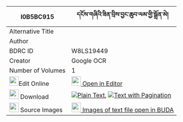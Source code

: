 |I0B5BC915|དངོས་གཞིའི་ཟིན་བྲིས་བྱང་ཆུབ་ལམ་གྱི་སྒྲོན་མེ། 
| --- | --- 
|Alternative Title |
|Author | 
|BDRC ID | W8LS19449
|Creator | Google OCR
|Number of Volumes| 1
|<img width="25" src="https://img.icons8.com/color/25/000000/edit-property.png">Edit Online| [<img width="25" src="https://avatars.githubusercontent.com/u/45091458?s=200&v=4"> Open in Editor](http://editor.openpecha.org/I0B5BC915)
|<img width="25" src="https://img.icons8.com/fluent/48/000000/download-2.png"/>  Download | [![](https://img.icons8.com/color/20/000000/txt.png)Plain Text](https://github.com/Openpecha/I0B5BC915/releases/download/v1/ngoshyi_i_zindri_changchub_lam_plain_I0B5BC915.zip), [![](https://img.icons8.com/color/20/000000/txt.png)Text with Pagination](https://github.com/Openpecha/I0B5BC915/releases/download/v1/ngoshyi_i_zindri_changchub_lam_pages_I0B5BC915.zip)
|<img width="25" src="https://img.icons8.com/plasticine/100/000000/pictures-folder.png"/>  Source Images | [<img width="25" src="https://library.bdrc.io/icons/BUDA-small.svg"> Images of text file open in BUDA](https://library.bdrc.io/show/bdr:W8LS19449)
